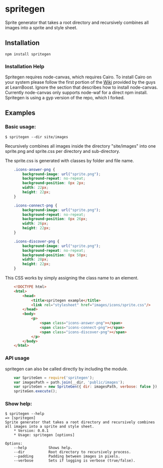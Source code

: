 spritegen
=========

Sprite generator that takes a root directory and recursively combines all images into a sprite and style sheet.

## Installation
    npm install spritegen

### Installation Help
Spritegen requires node-canvas, which requires Cairo. To install Cairo on your system please follow the first portion of the [Wiki](https://github.com/LearnBoost/node-canvas/wiki/_pages) provided by the guys at LearnBoost.
Ignore the section that describes how to install node-canvas. Currently node-canvas only supports node-waf for a direct npm install. Spritegen is using a gyp version of the repo, which I forked.

## Examples

### Basic usage:

	$ spritegen --dir site/images

Recursively combines all images inside the directory "site/images" into one sprite.png and sprite.css per directory and sub-directory.

The sprite.css is generated with classes by folder and file name.

```css
    .icons-answer-png {
        background-image: url("sprite.png");
        background-repeat: no-repeat;
        background-position: 0px 2px;
        width: 22px;
        height: 22px;
    }

    .icons-connect-png {
        background-image: url("sprite.png");
        background-repeat: no-repeat;
        background-position: 0px 26px;
        width: 26px;
        height: 22px;
    }

    .icons-discover-png {
        background-image: url("sprite.png");
        background-repeat: no-repeat;
        background-position: 0px 50px;
        width: 28px;
        height: 22px;
    }
```

This CSS works by simply assigning the class name to an element.

```html
	<!DOCTYPE html>
	<html>
		<head>
			<title>spritegen example</title>
			<link rel="stylesheet" href="images/icons/sprite.css"/>
		</head>
		<body>
			<p>
				<span class="icons-answer-png"></span>
				<span class="icons-connect-png"></span>
				<span class="icons-discover-png"></span>
			</p>
		</body>
	</html>
```

### API usage

spritegen can also be called directly by including the module.

```javascript
    var SpriteGen = require('spritegen');
    var imagesPath = path.join(__dir, 'public/images');
    var spriteGen = new SpriteGen({ dir: imagesPath, verbose: false });
    spriteGen.execute();
```

### Show help:

	$ spritegen --help
    => [spritegen]
    Sprite generator that takes a root directory and recursively combines all images into a sprite and style sheet.
        * Version: 0.0.1
        * Usage: spritegen [options]

    Options:
        --help			Shows help.
        --dir			Root directory to recursively process.
        --padding		Padding between images in pixels.
        --verbose		Sets if logging is verbose (true/false).